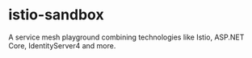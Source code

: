 # istio-sandbox
A service mesh playground combining technologies like Istio, ASP.NET Core, IdentityServer4 and more.
